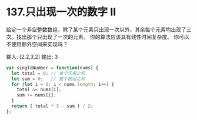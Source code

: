 # 137.只出现一次的数字 II
给定一个非空整数数组，除了某个元素只出现一次以外，其余每个元素均出现了三次。找出那个只出现了一次的元素。
你的算法应该具有线性时间复杂度。 你可以不使用额外空间来实现吗？

输入: [2,2,3,2]
输出: 3

```js
var singleNumber = function(nums) {
  let total = 0; // 单个元素之和
  let sum = 0;   // 整个数组之和
  for (let i = 0; i < nums.length; i++) {
    total &= nums[i];
    sum += nums[i];
  }
  return ( total * 3 - sum ) / 2;
};
```